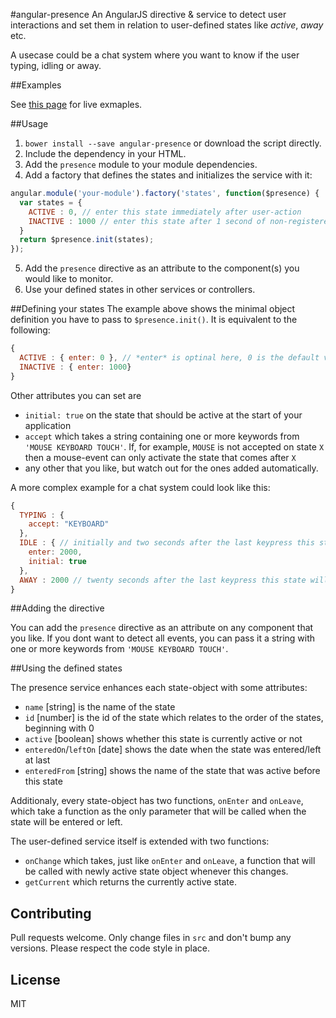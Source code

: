 #angular-presence
An AngularJS directive & service to detect user interactions and set them in relation to user-defined states like *active*, *away* etc.

A usecase could be a chat system where you want to know if the user typing, idling or away.

##Examples

See [this page](http://katebe.github.io/angular-presence/) for live exmaples.

##Usage
1. `bower install --save angular-presence` or download the script directly.
2. Include the dependency in your HTML.
3. Add the `presence` module to your module dependencies.
4. Add a factory that defines the states and initializes the service with it:

  ```javascript
  angular.module('your-module').factory('states', function($presence) {
    var states = {
      ACTIVE : 0, // enter this state immediately after user-action
      INACTIVE : 1000 // enter this state after 1 second of non-registered user-action
    }
    return $presence.init(states);
  });
  ```

5. Add the `presence` directive as an attribute to the component(s) you would like to monitor.
6. Use your defined states in other services or controllers.

##Defining your states
The example above shows the minimal object definition you have to pass to `$presence.init()`. It is equivalent to the following:
```javascript
{
  ACTIVE : { enter: 0 }, // *enter* is optinal here, 0 is the default value if not set
  INACTIVE : { enter: 1000}
}
```

Other attributes you can set are
* `initial: true` on the state that should be active at the start of your application
* `accept` which takes a string containing one or more keywords from `'MOUSE KEYBOARD TOUCH'`. If, for example, `MOUSE` is not accepted on state `X` then a mouse-event can only activate the state that comes after `X`
* any other that you like, but watch out for the ones added automatically.


A more complex example for a chat system could look like this:
```javascript
{
  TYPING : {
    accept: "KEYBOARD"
  },
  IDLE : { // initially and two seconds after the last keypress this state will be active
    enter: 2000,
    initial: true
  },
  AWAY : 2000 // twenty seconds after the last keypress this state will be active
}
```

##Adding the directive

You can add the `presence` directive as an attribute on any component that you like. If you dont want to detect all events, you can pass it a string with one or more keywords from `'MOUSE KEYBOARD TOUCH'`.

##Using the defined states

The presence service enhances each state-object with some attributes:
* `name` [string] is the name of the state
* `id` [number] is the id of the state which relates to the order of the states, beginning with 0
* `active` [boolean] shows whether this state is currently active or not
* `enteredOn`/`leftOn` [date] shows the date when the state was entered/left at last
* `enteredFrom` [string] shows the name of the state that was active before this state

Additionaly, every state-object has two functions, `onEnter` and `onLeave`, which take a function as the only parameter that will be called when the state will be entered or left.

The user-defined service itself is extended with two functions:
* `onChange` which takes, just like `onEnter` and `onLeave`, a function that will be called with newly active state object whenever this changes.
* `getCurrent` which returns the currently active state.

## Contributing

Pull requests welcome. Only change files in `src` and don't bump any versions.
Please respect the code style in place.

## License

MIT
